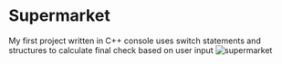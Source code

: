 # Supermarket
My first project written in C++ console uses switch statements and structures to calculate final check based on user input
![supermarket](https://github.com/arthurshk/Supermarket/assets/135430504/2fa9ff22-28ad-4e67-9179-a2c1a43ab99d)
